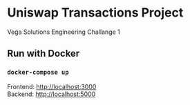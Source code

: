 # Uniswap Transactions Project
Vega Solutions Engineering Challange 1

## Run with Docker
### `docker-compose up`

Frontend: [http://localhost:3000](http://localhost:3000)\
Backend: [http://localhost:5000](http://localhost:5000)